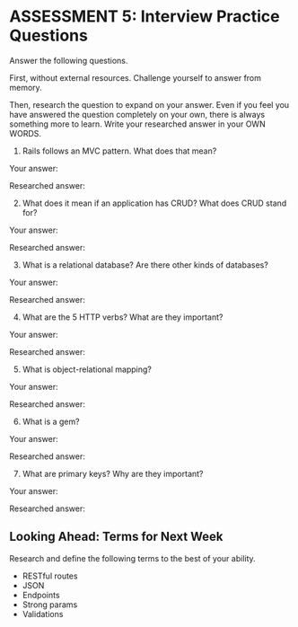 # ASSESSMENT 5: Interview Practice Questions
Answer the following questions.

First, without external resources. Challenge yourself to answer from memory.

Then, research the question to expand on your answer. Even if you feel you have answered the question completely on your own, there is always something more to learn. Write your researched answer in your OWN WORDS.

1. Rails follows an MVC pattern. What does that mean?

  Your answer:

  Researched answer:



2. What does it mean if an application has CRUD? What does CRUD stand for?

  Your answer:

  Researched answer:



3. What is a relational database? Are there other kinds of databases?

  Your answer:

  Researched answer:



4. What are the 5 HTTP verbs? What are they important?

  Your answer:

  Researched answer:



5. What is object-relational mapping?

  Your answer:

  Researched answer:



6. What is a gem?

  Your answer:

  Researched answer:



7. What are primary keys? Why are they important?

  Your answer:

  Researched answer:



## Looking Ahead: Terms for Next Week

Research and define the following terms to the best of your ability.
- RESTful routes
- JSON
- Endpoints
- Strong params
- Validations
